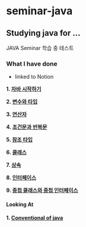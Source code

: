 # seminar-java
## Studying java for ...

JAVA Seminar 학습 중 테스트
### What I have done
- linked to Notion

**1. [자바 시작하기](https://www.notion.so/1-0145103507d34b88916976bf2ff2e77b)**

**2. [변수와 타입](https://www.notion.so/2-ce14f02f3a1a44d59aa16b6d35c67ed3)**

**3. [연산자](https://www.notion.so/3-04a6507d86ad4248a0edb33f10eed4a2)**

**4. [조건문과 반복문](https://www.notion.so/4-02469e45c2db4a7c935d2d3ab2b22698)**

**5. [참조 타입](https://www.notion.so/5-5095784f488546e4b38e3e9997fa6e11)**

**6. [클래스](https://www.notion.so/6-c1ea7dd055184fc0bff07991c269c14b)**

**7. [상속](https://www.notion.so/7-2190463c59194b66b7a322b7633f6353)**

**8. [인터페이스](https://www.notion.so/8-ed693f0caec2433c93d9ef1231a35f37)**

**9. [중첩 클래스와 중첩 인터페이스](https://www.notion.so/9-d3baa4bc715c4b89a246a3505fb559f1)**

#### Looking At

**1. [Conventional of java](https://naver.github.io/hackday-conventions-java/)**